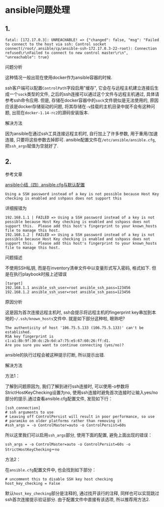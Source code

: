 # ansible问题处理

## 1. 

```
fatal: [172.17.0.3]: UNREACHABLE! => {"changed": false, "msg": "Failed to connect to the host via ssh: Control socket connect(/root/.ansible/cp/ansible-ssh-172.17.0.3-22-root): Connection refused\r\nFailed to connect to new control master\r\n", "unreachable": true}
```

问题分析

这种情况一般出现在使用docker作为ansible容器的时候. 

ssh客户端可以配置`ControlPath`字段启用"缓存", 它会在与远程主机建立连接后生成一个`sock`类型的文件, 之后的ssh连接可以通过这个文件与远程主机通过, 具体请参考ssh命令应用. 但是, 存储在docker容器中的`sock`文件貌似是无法使用的, 原因应该是docker存储驱动的问题, 将其存储在`-v`挂载的主机目录中就不会有这种问题, 出现在`docker-1.14-rc2`的源码安装版本.

解决方法

因为ansible在通过ssh工具连接远程主机时, 自行加上了许多参数, 用于重用/加速连接, 只要将这些参数去掉即可. ansible配置文件在`/etc/ansible/ansible.cfg`, 把`ssh_args`赋值为空就好了.

## 2. 

参考文章

[ansible小结（四）ansible.cfg与默认配置](http://www.361way.com/ansible-cfg/4401.html)

```
Using a SSH password instead of a key is not possible because Host Key checking is enabled and sshpass does not support this
```

详细报错为

```
192.168.1.1 | FAILED => Using a SSH password instead of a key is not possible because Host Key checking is enabled and sshpass does not support this.  Please add this host's fingerprint to your known_hosts file to manage this host.
192.168.1.2 | FAILED => Using a SSH password instead of a key is not possible because Host Key checking is enabled and sshpass does not support this.  Please add this host's fingerprint to your known_hosts file to manage this host.
```

问题描述

不使用SSH私钥, 而是在inventory清单文件中以变量形式写入密码, 格式如下. 但是在执行playbook时报上述错误

```
[target]
192.168.1.1 ansible_ssh_user=root ansible_ssh_pass=123456
192.168.1.2 ansible_ssh_user=root ansible_ssh_pass=123456
```

原因分析

这是因为首次连接远程主机时, ssh会提示将远程主机的fingerprint key串加到本地的`~/.ssh/known_hosts`文件中. 就是如下部分这种啦, 眼熟吧?

```
The authenticity of host '106.75.5.133 (106.75.5.133)' can't be established.
RSA key fingerprint is c1:a1:8b:9f:30:dc:2b:6d:a7:75:e5:67:60:26:ff:d1.
Are you sure you want to continue connecting (yes/no)?
```

ansible的执行过程会被这种提示打断, 所以提示出错.

解决方法

方法1：

了解到问题原因为, 我们了解到进行ssh连接时, 可以使用-o参数将StrictHostKeyChecking设置为no, 使用ssh连接时避免首次连接时让输入yes/no部分的提示.通过查看ansible.cfg配置文件, 发现如下行：

```
[ssh_connection]
# ssh arguments to use
# Leaving off ControlPersist will result in poor performance, so use
# paramiko on older platforms rather than removing it
#ssh_args = -o ControlMaster=auto -o ControlPersist=60s
```

所以这里我们可以启用`ssh_args`部分, 使用下面的配置, 避免上面出现的错误：

```
ssh_args = -o ControlMaster=auto -o ControlPersist=60s -o StrictHostKeyChecking＝no 
```

方法2：

在`ansible.cfg`配置文件中, 也会找到如下部分：

```
# uncomment this to disable SSH key host checking
host_key_checking = False  
```

默认`host_key_checking`部分是注释的, 通过找开该行的注释, 同样也可以实现跳过ssh首次连接提示验证部分. 由于配置文件中直接有该选项, 所以推荐用方法2.
